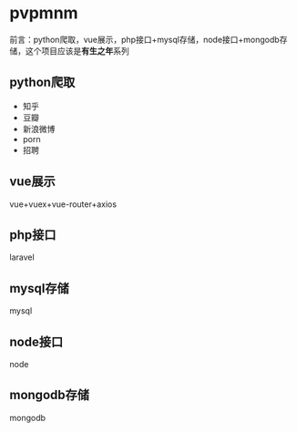 # pvpmnm

前言：python爬取，vue展示，php接口+mysql存储，node接口+mongodb存储，这个项目应该是**有生之年**系列

## python爬取

- 知乎
- 豆瓣
- 新浪微博
- porn
- 招聘

## vue展示

vue+vuex+vue-router+axios

## php接口

laravel

## mysql存储

mysql

## node接口

node

## mongodb存储

mongodb
